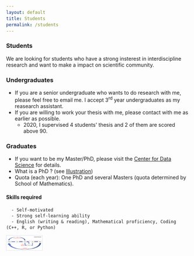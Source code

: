 ```yaml
---
layout: default
title: Students
permalink: /students
---
```


### Students

We are looking for students who have a strong insterest in interdiscipline research and want to make a impact on scientific community.

### Undergraduates
* If you are a senior undergraduate who wants to do research with me, please feel free to email me. I accept 3<sup>rd</sup> year undergraduates as my reasearch assistant.
* If you are willing to work your thesis with me, please contact with me as earlier as possible.
    - 2020, I supervised 4 students' thesis and 2 of them are scored above 90.

### Graduates
  - If you want to be my Master/PhD, please visit the [Center for Data Science](http://cds.zju.edu.cn/industry-news.aspx?k1=6&k2=24) for details.
  - What is a PhD ? (see [Illustration](/resources/PhD/IllustratedGuidePhD-Matt-Might.pdf))
  - Quota (each year): One PhD and several Masters (quota determined by School of Mathematics).
#### Skills required
      - Self-motivated 
      - Strong self-learning ability
      - English (writing & reading), Mathematical proficiency, Coding (C++, R, or Python)
     
  <img src="/resources/staresearch.png" alt="drawing" style="width:100px;"/>

